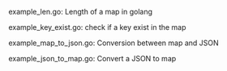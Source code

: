 example_len.go:
Length of a map in golang

example_key_exist.go:
check if a key exist in the map

example_map_to_json.go:
Conversion between map and JSON 

example_json_to_map.go:
Convert a JSON to map
